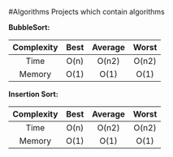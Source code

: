 #Algorithms
Projects which contain algorithms

**BubbleSort:**

| Complexity | Best | Average | Worst |
| :---:| :---: | :---: | :---: |
| Time   | O(n) | O(n2) | O(n2) |
| Memory | O(1) | O(1)  | O(1)  |

**Insertion Sort:**

| Complexity | Best | Average | Worst |
| :---:| :---: | :---: | :---: |
| Time   | O(n) | O(n2) | O(n2) |
| Memory | O(1) | O(1)  | O(1)  |